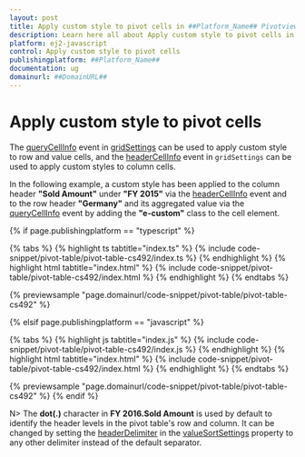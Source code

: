 ```yaml
---
layout: post
title: Apply custom style to pivot cells in ##Platform_Name## Pivotview control | Syncfusion
description: Learn here all about Apply custom style to pivot cells in Syncfusion ##Platform_Name## Pivotview control of Syncfusion Essential JS 2 and more.
platform: ej2-javascript
control: Apply custom style to pivot cells 
publishingplatform: ##Platform_Name##
documentation: ug
domainurl: ##DomainURL##
---
```


# Apply custom style to pivot cells

The [queryCellInfo](https://ej2.syncfusion.com/documentation/api/grid/#querycellinfo) event in [gridSettings](https://ej2.syncfusion.com/documentation/api/pivotview/gridSettings/) can be used to apply custom style to row and value cells, and the [headerCellInfo](https://ej2.syncfusion.com/documentation/api/grid/#headercellinfo) event in `gridSettings` can be used to apply custom styles to column cells.

In the following example, a custom style has been applied to the column header **"Sold Amount"** under **"FY 2015"** via the [headerCellInfo](https://ej2.syncfusion.com/documentation/api/grid/#headercellinfo) event and to the row header **"Germany"** and its aggregated value via the [queryCellInfo](https://ej2.syncfusion.com/documentation/api/grid/#querycellinfo) event by adding the **"e-custom"** class to the cell element.

{% if page.publishingplatform == "typescript" %}

 {% tabs %}
{% highlight ts tabtitle="index.ts" %}
{% include code-snippet/pivot-table/pivot-table-cs492/index.ts %}
{% endhighlight %}
{% highlight html tabtitle="index.html" %}
{% include code-snippet/pivot-table/pivot-table-cs492/index.html %}
{% endhighlight %}
{% endtabs %}
        
{% previewsample "page.domainurl/code-snippet/pivot-table/pivot-table-cs492" %}

{% elsif page.publishingplatform == "javascript" %}

{% tabs %}
{% highlight js tabtitle="index.js" %}
{% include code-snippet/pivot-table/pivot-table-cs492/index.js %}
{% endhighlight %}
{% highlight html tabtitle="index.html" %}
{% include code-snippet/pivot-table/pivot-table-cs492/index.html %}
{% endhighlight %}
{% endtabs %}

{% previewsample "page.domainurl/code-snippet/pivot-table/pivot-table-cs492" %}
{% endif %}

N> The **dot(.)** character in **FY 2016.Sold Amount** is used by default to identify the header levels in the pivot table's row and column. It can be changed by setting the [headerDelimiter](https://helpej2.syncfusion.com/documentation/api/pivotview/valueSortSettingsModel/#headerdelimiter) in the [valueSortSettings](https://helpej2.syncfusion.com/documentation/api/pivotview/dataSourceSettings/#valuesortsettings) property to any other delimiter instead of the default separator.